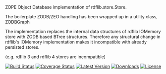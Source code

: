 ZOPE Object Database implementation of rdflib.store.Store.

The boilerplate ZODB/ZEO handling has been wrapped up in a utility class, ZODBGraph

The implementation replaces the internal data structures of rdflib
IOMemory store with ZODB based BTree structures. Therefore any
structural change in rdflib's IOMemory implementation makes it
incompatible with already persisted stores.

(e.g. rdflib 3 and rdflib 4 stores are incompatible)

[![Build Status](https://travis-ci.org/RDFLib/rdflib-zodb.png?branch=master)](https://travis-ci.org/RDFLib/rdflib-zodb)
[![Coverage Status](https://coveralls.io/repos/RDFLib/rdflib-zodb/badge.png)](https://coveralls.io/r/RDFLib/rdflib-zodb)
[![Latest Version](https://pypip.in/v/rdflib-zodb/badge.png)](https://pypi.python.org/pypi/rdflib-zodb/)
[![Downloads](https://pypip.in/d/rdflib-zodb/badge.png)](https://pypi.python.org/pypi/rdflib-zodb/)
[![License](https://pypip.in/license/rdflib-zodb/badge.png)](https://pypi.python.org/pypi/rdflib-zodb/)
